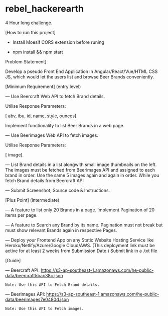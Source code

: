 # rebel_hackerearth

4 Hour long challenge.

[How to run this project]

- Install Moesif CORS extension before runing

- npm install && npm start

Problem Statement]

Develop a pseudo Front End Application in Angular/React/Vue/HTML CSS JS, which would let the users list and browse Beer Brands conveniently.

[Minimum Requirement] (entry level)

— Use Beercraft Web API to fetch Brand details.

Utilise Response Parameters:

[ abv, ibu, id, name, style, ounces].

Implement functionality to list Beer Brands in a web page.

— Use Beerimages Web API to fetch images.

Utilise Response Parameters:

[ image].

— List Brand details in a list alongwith small image thumbnails on the left. The images must be fetched from Beerimages API and assigned to each brand in order. Use the same 5 images again and again in order. While you fetch Brand details from Beercraft API

— Submit Screenshot, Source code & Instructions.

[Plus Point] (intermediate)

— A feature to list only 20 Brands in a page. Implement Pagination of 20 items per page.

— A feature to Search any Brand by its name. Pagination must not break but must show relevant Brands again in respective Pages.

— Deploy your Frontend App on any Static Website Hosting Service like Heroku/Netlify/Azure/Google Cloud/AWS. (This deployment link must be active for at least 2 weeks from Submission Date.) Submit link in a .txt file

[Guide]

— Beercraft API: https://s3-ap-southeast-1.amazonaws.com/he-public-data/beercraft5bac38c.json

    Note: Use this API to Fetch Brand details.

— Beerimages API: https://s3-ap-southeast-1.amazonaws.com/he-public-data/beerimages7e0480d.json

    Note: Use this API to Fetch images.
